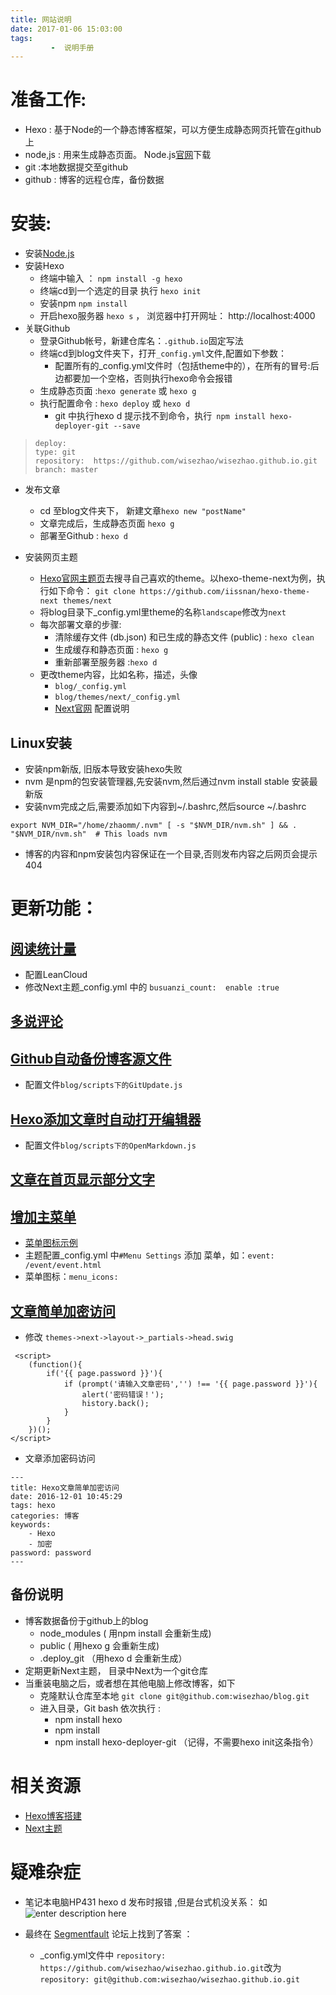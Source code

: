 ```yaml
---
title: 网站说明
date: 2017-01-06 15:03:00
tags:
		 -  说明手册
---
```


# **准备工作:**
- Hexo : 基于Node的一个静态博客框架，可以方便生成静态网页托管在github上
- node,js : 用来生成静态页面。 Node.js[官网][1]下载
- git :本地数据提交至github
- github : 博客的远程仓库，备份数据

<!-- more -->

# **安装:**
 - 安装[Node.js][2]
 - 安装Hexo
	 - 终端中输入  ： `npm install -g hexo `
	 - 终端cd到一个选定的目录 执行 `hexo init  `
	 - 安装npm `npm install `
	 - 开启hexo服务器 `hexo s` ， 浏览器中打开网址： http://localhost:4000
 -  关联Github
	 -  登录Github帐号，新建仓库名：`.github.io`固定写法
	 -  终端cd到blog文件夹下，打开`_config.yml`文件,配置如下参数：
		 -  配置所有的_config.yml文件时（包括theme中的），在所有的冒号:后边都要加一个空格，否则执行hexo命令会报错
	 -  生成静态页面  :`hexo generate` 或 `hexo g`
	 -  执行配置命令  : `hexo deploy` 或 `hexo d`
		 -  git 中执行hexo  d 提示找不到命令，执行` npm install hexo-deployer-git --save`
>     deploy:
>     type: git
>     repository:  https://github.com/wisezhao/wisezhao.github.io.git
>     branch: master
 - 发布文章
	- cd 至blog文件夹下， 新建文章`hexo new "postName"`
	- 文章完成后，生成静态页面 `hexo g`
	- 部署至Github : `hexo d`

- 安装网页主题
	-  [Hexo官网主题页][3]去搜寻自己喜欢的theme。以hexo-theme-next为例，执行如下命令：
`git clone https://github.com/iissnan/hexo-theme-next themes/next`
	-  将blog目录下_config.yml里theme的名称`landscape`修改为`next`
	-  每次部署文章的步骤:
		-  清除缓存文件 (db.json) 和已生成的静态文件 (public) : `hexo clean`
		-  生成缓存和静态页面 : `hexo g`
		-  重新部署至服务器 :`hexo d`
	-  更改theme内容，比如名称，描述，头像
		-  `blog/_config.yml`
		-  `blog/themes/next/_config.yml`
		-  [Next官网][4] 配置说明

## **Linux安装**
- 安装npm新版, 旧版本导致安装hexo失败
- nvm 是npm的包安装管理器,先安装nvm,然后通过nvm install stable 安装最新版
- 安装nvm完成之后,需要添加如下内容到~/.bashrc,然后source ~/.bashrc

`export NVM_DIR="/home/zhaomm/.nvm"
[ -s "$NVM_DIR/nvm.sh" ] && . "$NVM_DIR/nvm.sh"  # This loads nvm`
- 博客的内容和npm安装包内容保证在一个目录,否则发布内容之后网页会提示404


# **更新功能：**

## [阅读统计量][5]
 - 配置LeanCloud
 - 修改Next主题_config.yml  中的 `busuanzi_count:  enable :true`

## [多说评论][6]

## [Github自动备份博客源文件][7]
 - 配置文件`blog/scripts下的GitUpdate.js`

## [Hexo添加文章时自动打开编辑器][8]
 - 配置文件`blog/scripts下的OpenMarkdown.js`

## [文章在首页显示部分文字][9]

## [增加主菜单][10]
 - [菜单图标示例][11]
 - 主题配置_config.yml 中`#Menu Settings` 添加 菜单，如：`event: /event/event.html`
 - 菜单图标：`menu_icons:`

## [文章简单加密访问][12]

 - 修改 `themes->next->layout->_partials->head.swig`

``` vbscript-html
 <script>
	(function(){
		if('{{ page.password }}'){
			if (prompt('请输入文章密码','') !== '{{ page.password }}'){
				alert('密码错误！');
				history.back();
			}
		}
	})();
</script>
```

 - 文章添加密码访问

``` asciidoc
---
title: Hexo文章简单加密访问
date: 2016-12-01 10:45:29
tags: hexo
categories: 博客
keywords:
	- Hexo
	- 加密
password: password
---
```

## **备份说明**

 - 博客数据备份于github上的blog
	 - node_modules ( 用npm install 会重新生成)
	 - public (  用hexo g 会重新生成)
	 - .deploy_git （用hexo d 会重新生成）
 - 定期更新Next主题， 目录中Next为一个git仓库
 - 当重装电脑之后，或者想在其他电脑上修改博客，如下
	 - 克隆默认仓库至本地  `git clone git@github.com:wisezhao/blog.git`
	 - 进入目录，Git bash 依次执行 :
		 - npm install hexo
		 - npm install
		 - npm install hexo-deployer-git （记得，不需要hexo init这条指令）

# **相关资源**
 - [Hexo博客搭建][13]
 - [Next主题][14]


# **疑难杂症**
 - 笔记本电脑HP431 hexo d 发布时报错 ,但是台式机没关系： 如
![enter description here][15]
- 最终在 [Segmentfault][16] 论坛上找到了答案 ：
	- _config.yml文件中
`repository: https://github.com/wisezhao/wisezhao.github.io.git`改为
`repository: git@github.com:wisezhao/wisezhao.github.io.git`


  [1]: https://nodejs.org/en/
  [2]: https://nodejs.org/en/
  [3]: https://hexo.io/themes/
  [4]: http://theme-next.iissnan.com/
  [5]: https://notes.wanghao.work/2015-10-21-%E4%B8%BANexT%E4%B8%BB%E9%A2%98%E6%B7%BB%E5%8A%A0%E6%96%87%E7%AB%A0%E9%98%85%E8%AF%BB%E9%87%8F%E7%BB%9F%E8%AE%A1%E5%8A%9F%E8%83%BD.html
  [6]: http://theme-next.iissnan.com/third-party-services.html#duoshuo
  [7]: https://notes.wanghao.work/2015-07-06-%E8%87%AA%E5%8A%A8%E5%A4%87%E4%BB%BDHexo%E5%8D%9A%E5%AE%A2%E6%BA%90%E6%96%87%E4%BB%B6.html
  [8]: https://notes.wanghao.work/2015-06-29-Hexo%E6%B7%BB%E5%8A%A0%E6%96%87%E7%AB%A0%E6%97%B6%E8%87%AA%E5%8A%A8%E6%89%93%E5%BC%80%E7%BC%96%E8%BE%91%E5%99%A8.html
  [9]: http://theme-next.iissnan.com/faqs.html
  [10]: http://theme-next.iissnan.com/getting-started.html#menu-settings
  [11]: http://www.fontawesome.cn/
  [12]: https://lancelot_lewis.coding.me/2016/12/01/blog/hexo-password/
  [13]: http://www.cnblogs.com/MuYunyun/p/5927491.html
  [14]: http://theme-next.iissnan.com/
  [15]: http://oimqf80rv.bkt.clouddn.com/1487672733076.jpg "error-1.png"
  [16]: https://segmentfault.com/q/1010000003734223
